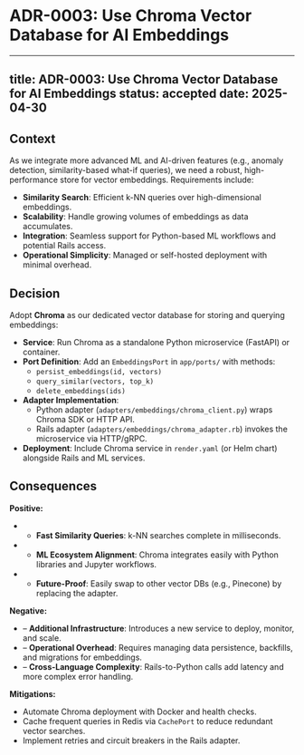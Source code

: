 # ADR-0003: Use Chroma Vector Database for AI Embeddings

---
title: ADR-0003: Use Chroma Vector Database for AI Embeddings
status: accepted
date: 2025-04-30
---

## Context

As we integrate more advanced ML and AI-driven features (e.g., anomaly detection, similarity-based what-if queries), we need a robust, high-performance store for vector embeddings. Requirements include:

- **Similarity Search**: Efficient k-NN queries over high-dimensional embeddings.
- **Scalability**: Handle growing volumes of embeddings as data accumulates.
- **Integration**: Seamless support for Python-based ML workflows and potential Rails access.
- **Operational Simplicity**: Managed or self-hosted deployment with minimal overhead.

## Decision

Adopt **Chroma** as our dedicated vector database for storing and querying embeddings:

- **Service**: Run Chroma as a standalone Python microservice (FastAPI) or container.
- **Port Definition**: Add an `EmbeddingsPort` in `app/ports/` with methods:
  - `persist_embeddings(id, vectors)`
  - `query_similar(vectors, top_k)`
  - `delete_embeddings(ids)`
- **Adapter Implementation**:
  - Python adapter (`adapters/embeddings/chroma_client.py`) wraps Chroma SDK or HTTP API.
  - Rails adapter (`adapters/embeddings/chroma_adapter.rb`) invokes the microservice via HTTP/gRPC.
- **Deployment**: Include Chroma service in `render.yaml` (or Helm chart) alongside Rails and ML services.

## Consequences

**Positive:**

- + **Fast Similarity Queries**: k-NN searches complete in milliseconds.  
- + **ML Ecosystem Alignment**: Chroma integrates easily with Python libraries and Jupyter workflows.  
- + **Future-Proof**: Easily swap to other vector DBs (e.g., Pinecone) by replacing the adapter.

**Negative:**

- – **Additional Infrastructure**: Introduces a new service to deploy, monitor, and scale.  
- – **Operational Overhead**: Requires managing data persistence, backfills, and migrations for embeddings.  
- – **Cross-Language Complexity**: Rails-to-Python calls add latency and more complex error handling.

**Mitigations:**

- Automate Chroma deployment with Docker and health checks.  
- Cache frequent queries in Redis via `CachePort` to reduce redundant vector searches.  
- Implement retries and circuit breakers in the Rails adapter.

